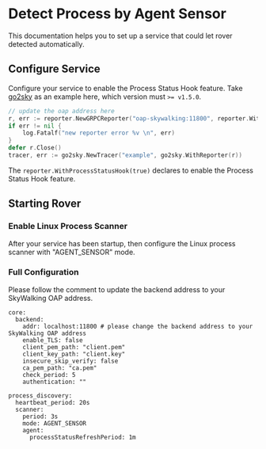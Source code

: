 # Detect Process by Agent Sensor

This documentation helps you to set up a service that could let rover detected automatically.

## Configure Service

Configure your service to enable the Process Status Hook feature. Take [go2sky](https://github.com/SkyAPM/go2sky) as an example here, which version must `>= v1.5.0`.

```go
// update the oap address here
r, err := reporter.NewGRPCReporter("oap-skywalking:11800", reporter.WithProcessStatusHook(true))
if err != nil {
    log.Fatalf("new reporter error %v \n", err)
}
defer r.Close()
tracer, err := go2sky.NewTracer("example", go2sky.WithReporter(r))
```

The `reporter.WithProcessStatusHook(true)` declares to enable the Process Status Hook feature.

## Starting Rover

### Enable Linux Process Scanner

After your service has been startup, then configure the Linux process scanner with "AGENT_SENSOR" mode.

### Full Configuration

Please follow the comment to update the backend address to your SkyWalking OAP address.

```shell
core:
  backend:
    addr: localhost:11800 # please change the backend address to your SkyWalking OAP address
    enable_TLS: false
    client_pem_path: "client.pem"
    client_key_path: "client.key"
    insecure_skip_verify: false
    ca_pem_path: "ca.pem"
    check_period: 5
    authentication: ""
    
process_discovery:
  heartbeat_period: 20s
  scanner:
    period: 3s
    mode: AGENT_SENSOR
    agent:
      processStatusRefreshPeriod: 1m
```
